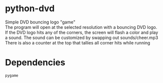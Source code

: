 # python-dvd
Simple DVD bouncing logo "game"  
The program will open at the selected resolution with a bouncing DVD logo.  
If the DVD logo hits any of the corners, the screen will flash a color and play a sound. The sound can be customized by swapping out sounds/cheer.mp3  
There is also a counter at the top that tallies all corner hits while running  
# Dependencies
```pygame```
